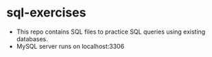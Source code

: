 # sql-exercises

- This repo contains SQL files to practice SQL queries using existing databases.
- MySQL server runs on localhost:3306

